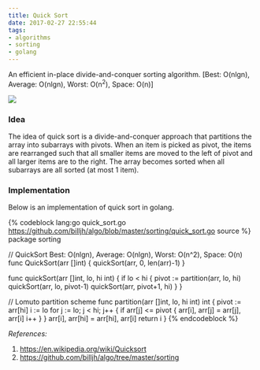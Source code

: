 ```yaml
---
title: Quick Sort
date: 2017-02-27 22:55:44
tags:
- algorithms
- sorting
- golang
---
```


An efficient in-place divide-and-conquer sorting algorithm. [Best: O(nlgn), Average: O(nlgn), Worst: O(n<sup>2</sup>), Space: O(n)]

<!-- more -->

![](https://upload.wikimedia.org/wikipedia/commons/6/6a/Sorting_quicksort_anim.gif)

### Idea

The idea of quick sort is a divide-and-conquer approach that partitions the array into subarrays with pivots. When an item is picked as pivot, the items are rearranged such that all smaller items are moved to the left of pivot and all larger items are to the right. The array becomes sorted when all subarrays are all sorted (at most 1 item).

### Implementation

Below is an implementation of quick sort in golang.

{% codeblock lang:go quick_sort.go https://github.com/billjh/algo/blob/master/sorting/quick_sort.go source %}
package sorting

// QuickSort Best: O(nlgn), Average: O(nlgn), Worst: O(n^2), Space: O(n)
func QuickSort(arr []int) {
	quickSort(arr, 0, len(arr)-1)
}

func quickSort(arr []int, lo, hi int) {
	if lo < hi {
		pivot := partition(arr, lo, hi)
		quickSort(arr, lo, pivot-1)
		quickSort(arr, pivot+1, hi)
	}
}

// Lomuto partition scheme
func partition(arr []int, lo, hi int) int {
	pivot := arr[hi]
	i := lo
	for j := lo; j < hi; j++ {
		if arr[j] <= pivot {
			arr[i], arr[j] = arr[j], arr[i]
			i++
		}
	}
	arr[i], arr[hi] = arr[hi], arr[i]
	return i
}
{% endcodeblock %}

_References:_
1. https://en.wikipedia.org/wiki/Quicksort
2. https://github.com/billjh/algo/tree/master/sorting

